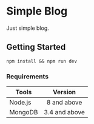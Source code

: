 # Simple Blog

Just simple blog.

## Getting Started
```
npm install && npm run dev
```
### Requirements

| Tools         | Version       |
| ------------- |:-------------:|
| Node.js       | 8 and above   |
| MongoDB       | 3.4 and above |

